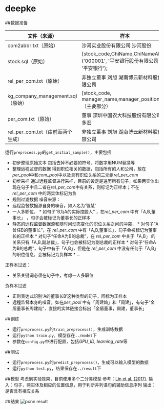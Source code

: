 # deepke

##数据准备

文件（来源） | 样本 
---- | ---- 
com2abbr.txt（原始）|沙河实业股份有限公司 沙河股份
stock.sql（原始）|[stock_code,ChiName,ChiNameAbbr]<br />('000001', '平安银行股份有限公司', '平安银行');
rel_per_com.txt（原始）|非独立董事 刘旭 湖南博云新材料股份有限公司
kg_company_management.sql（原始）|[stock_code, manager_name,manager_position…]（主要部分）
per_com.txt（原始）| 董事   深圳中国农大科技股份有限公司 刘多宏
rel_per_com.txt（由前面两个生成）| 非独立董事 刘旭 湖南博云新材料股份有限公司

运行`preprocess.py`的`get_initial_sample()`，主要包括

* 初步整理原始文本
包括去掉不必要的符号、将数字用NUM替换等
* 整理远程监督的数据
得到职位相关的数据，包括所有的人和公司，放在*per_pool*中和*com_pool*中以及具有职位关系的三元组*rel_per_com*
* 初步采样
通过远程监督进行采样，目前的设定是遍历所有句子，如果两实体出现在句子中且二者在*rel_per_com*中有关系，则标记为正样本；不在*rel_per_com* 中的两实体标记为负
* 规则过滤数据 
噪音来源：
 * 远程监督数据源自身的噪音，如人名为‘智慧’
 * 一人多职位，
        * 如句子“B为A的实际控股人” ，在*rel_per_com* 中有「A,B,董事长」 ，句子会被标记为董事长的正样本
 * 静态的远程监督数据源和随时间动态变化的职位关系之间的冲突，
        * 对句子“A曾任B的董事长”，在 *rel_per_com* 中有「A,B,董事长」，句子会被标记为董事长的正样本
        * 对句子“任命A为B的总裁”，在 *rel_per_com* 中关于「A,B」 的关系只有「A,B,副总裁」，句子也会被标记为副总裁的正样本
        * 对句子“任命A为B的总裁”，句子中有于「A,B」，但是在 *rel_per_com* 中没有任何于「A,B」的职位信息，会被标记为负样本
        *  ...

 正样本过滤：
* 关系关键词必须在句子中，考虑一人多职位

 负样本过滤
* 正则表达式识别‘A的董事长B‘这种类型的句子，回标为正样本
* 远程监督本身的噪音，如在*per_pool* 中有「周建灿」和「周建」，有句子“金盾董事长周建灿”，直接的实体链接会标出「金盾董事，周建，董事长」


##训练
* 运行`preprocess.py`的`train_preprocess()`，生成训练数据
* 运行`python train.py`，模型存在`../model`下
* 参数在`config.py`中进行配置，包括*GPU_ID*, *learning_rate*等

##测试
* 运行`preprocess.py`的`predict_preprocess()`，生成可以输入模型的数据
* 运行`python test.py`，结果保存在`../result`下

##模型
考虑到实验效果，目前使用多个二分类模型
参考：[Lin et al. (2017)](http://www.aclweb.org/anthology/D15-1203).
输入：句子，两实体及相应的位置信息，用于判断并列语句的辅助信息序列
输出：是否具有相应关系

##结果
![pcnn result](https://github.com/zjunlp/deepke/blob/dev/result/result.png)

